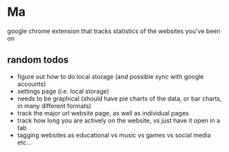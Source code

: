 # Ma #
google chrome extension that tracks statistics of the websites you've been on

## random todos ##
* figure out how to do local storage (and possible sync with google accounts)
* settings page (i.e. local storage)
* needs to be graphical (should have pie charts of the data, or bar charts, in many different formats)
* track the major url website page, as well as individual pages
* track how long you are actively on the website, vs just have it open in a tab
* tagging websites as educational vs music vs games vs social media etc...
